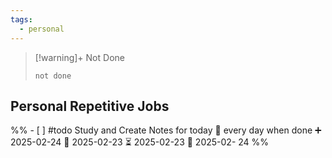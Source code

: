 ```yaml
---
tags:
  - personal
---
```




> [!warning]+ Not Done
> ```tasks
> not done
> ```


## Personal Repetitive Jobs
%% - [ ] #todo Study and Create Notes for today 🔁 every day when done ➕ 2025-02-24 🛫 2025-02-23 ⏳ 2025-02-23 📅 2025-02- 24 %% 
